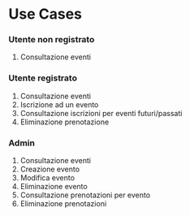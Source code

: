# Use Cases

### Utente non registrato

1. Consultazione eventi

### Utente registrato

1. Consultazione eventi
2. Iscrizione ad un evento
3. Consultazione iscrizioni per eventi futuri/passati
4. Eliminazione prenotazione

### Admin

1. Consultazione eventi
2. Creazione evento
3. Modifica evento
4. Eliminazione evento
5. Consultazione prenotazioni per evento
6. Eliminazione prenotazioni
